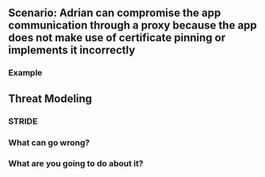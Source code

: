 ## Scenario: Adrian can compromise the app communication through a proxy because the app does not make use of certificate pinning or implements it incorrectly

### Example

## Threat Modeling

### STRIDE

### What can go wrong?

### What are you going to do about it?